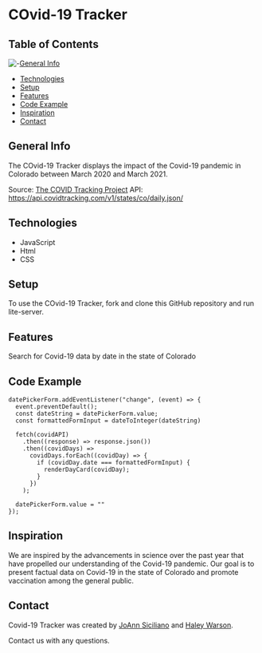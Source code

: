 # COvid-19 Tracker

## Table of Contents

![-](https://i.imgur.com/SHaN5GA.gif)[General Info](#general-info)

- [Technologies](#technologies)
- [Setup](#setup)
- [Features](#features)
- [Code Example](#code-example)
- [Inspiration](#inspiration)
- [Contact](#contact)

## General Info

The COvid-19 Tracker displays the impact of the Covid-19 pandemic in Colorado between March 2020 and March 2021.

Source: [The COVID Tracking Project](https://covidtracking.com/)
API: https://api.covidtracking.com/v1/states/co/daily.json/

## Technologies

- JavaScript
- Html
- CSS

## Setup

To use the COvid-19 Tracker, fork and clone this GitHub repository and run lite-server.

## Features

Search for Covid-19 data by date in the state of Colorado

## Code Example

```
datePickerForm.addEventListener("change", (event) => {
  event.preventDefault();
  const dateString = datePickerForm.value;
  const formattedFormInput = dateToInteger(dateString)

  fetch(covidAPI)
    .then((response) => response.json())
    .then((covidDays) =>
      covidDays.forEach((covidDay) => {
        if (covidDay.date === formattedFormInput) {
          renderDayCard(covidDay);
        }
      })
    );

  datePickerForm.value = ""
});
```

## Inspiration

We are inspired by the advancements in science over the past year that have propelled our understanding of the Covid-19 pandemic. Our goal is to present factual data on Covid-19 in the state of Colorado and promote vaccination among the general public.

## Contact

Covid-19 Tracker was created by [JoAnn Siciliano](https://www.linkedin.com/in/joannsiciliano/) and [Haley Warson](https://www.linkedin.com/in/haleywarson/).

Contact us with any questions.
